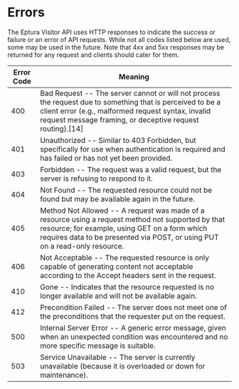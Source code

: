 # Errors

The Eptura Visitor API uses HTTP responses to indicate the success or failure or an error of API requests. While not all codes listed below are used, some may be used in the future. 
Note that 4xx and 5xx responses may be returned for any request and clients should cater for them.

Error Code | Meaning
---------- | -------
400        | Bad Request -- The server cannot or will not process the request due to something that is perceived to be a client error (e.g., malformed request syntax, invalid request message framing, or deceptive request routing).[14]
401        | Unauthorized -- Similar to 403 Forbidden, but specifically for use when authentication is required and has failed or has not yet been provided.
403        | Forbidden -- The request was a valid request, but the server is refusing to respond to it.
404        | Not Found -- The requested resource could not be found but may be available again in the future.
405        | Method Not Allowed -- A request was made of a resource using a request method not supported by that resource; for example, using GET on a form which requires data to be presented via POST, or using PUT on a read-only resource.
406        | Not Acceptable -- The requested resource is only capable of generating content not acceptable according to the Accept headers sent in the request.
410        | Gone -- Indicates that the resource requested is no longer available and will not be available again.
412        | Precondition Failed -- The server does not meet one of the preconditions that the requester put on the request.
500        | Internal Server Error -- A generic error message, given when an unexpected condition was encountered and no more specific message is suitable.
503        | Service Unavailable -- The server is currently unavailable (because it is overloaded or down for maintenance).
